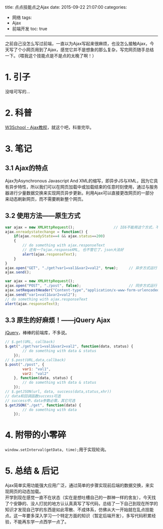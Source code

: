 title: 点点技能点之Ajax
date: 2015-09-22 21:07:00
categories:
- 网络
tags:
- Ajax
- 前端开发
toc: true

---

之前自己没怎么写过前端，一直以为Ajax写起来很麻烦，也没怎么接触Ajax，今天写了个小网页用到了Ajax，感觉它并不是想象的那么复杂，写完网页随手总结一下。（喂我这个技能点是不是点的太晚了啊！）

<!-- more -->

# 1. 引子
没啥可写的…

# 2. 科普
[W3School - Ajax教程](http://www.w3school.com.cn/ajax/index.asp)，就这个吧，科普完毕。

# 3. 笔记
## 3.1 Ajax的特点
Ajax为Asynchronous Javascript And XML的缩写，即异步JS与XML，因为它具有异步特性，所以我们可以在网页加载中或加载结束的任意时刻使用，通过与服务器进行少量数据交换来实现网页异步更新。利用Ajax可以直接更改网页的一部分来动态刷新网页，而不需要刷新整个网页。

## 3.2 使用方法——原生方式
```javascript
var ajax = new XMLHttpRequest();                  // IE6不能用这个方式，不管它了
ajax.onreadystatechange = function() {
    if(ajax.readyState==4 && ajax.status==200)
    {
        // do something with ajax.responseText
        // 还有一个ajax.responseXML, 也不管它了，json大法好
        alert(ajax.responseText);
    }
}
ajax.open("GET", "./get?var1=val1&var2=val2", true);     // 异步方式运行
ajax.send();
```
```javascript
var ajax = new XMLHttpRequest();
ajax.open("POST", "./post", false);                      // 同步方式运行
ajax.setRequestHeader("Content-type","application/x-www-form-urlencoded");
ajax.send("var1=val1&var2=val2");
// do something with ajax.responseText
alert(ajax.responseText);
```

## 3.3 原生的好麻烦！——jQuery Ajax
[jQuery](http://jquery.com/)，棒棒的前端库，不多说。
```javascript
// $.get(URL, callback)
$.get("./get?var1=val1&var2=val2", function(data, status) {
        // do something with data & status
    });
// $.post(URL,data,callback)
$.post("./post", {
        var1: "val1",
        var2: "val2"
    }, function(data, status) {
        // do something with data & status
    });
// $.getJSON(url, data, success(data,status,xhr))
// data和回调函数success可选
// success中，data参数必需，其它可选
$.getJSON("./get", function(data) {
        // do something with data
    });
```

# 4. 附带的小零碎
`window.setInterval(getData, time);`用于实现轮询。

# 5. 总结 & 后记
Ajax简单实用功能强大应用广泛，通过简单的步骤实现前后端的数据交换，来实现网页的动态加载。  
开学到现在感觉一直不在状态（实在是想吐槽自己的一群神一样的舍友），今天找了个安静的、没人打扰的地方认认真真写了写代码，总结了一下自己到现在所学的知识才发现自己学的东西是如此零散、不成体系，仿佛从大一开始就在乱点技能点。这一年要多深入学习一个特定方面的知识（暂定后端开发），多写代码积累经验，不能再东学一点西学一点了。
